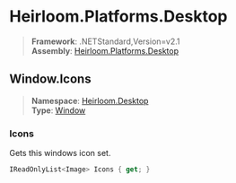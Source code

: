 # Heirloom.Platforms.Desktop

> **Framework**: .NETStandard,Version=v2.1  
> **Assembly**: [Heirloom.Platforms.Desktop][0]  

## Window.Icons

> **Namespace**: [Heirloom.Desktop][0]  
> **Type**: [Window][1]  

### Icons

Gets this windows icon set.

```cs
IReadOnlyList<Image> Icons { get; }
```

[0]: ../Heirloom.Platforms.Desktop.md
[1]: Heirloom.Desktop.Window.md

